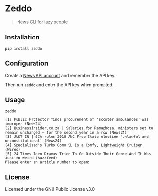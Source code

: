 # Zeddo

>News CLI for lazy people

## Installation

```
pip install zeddo
```

## Configuration

Create a [News API account](https://newsapi.org/register) and remember the API key.

Then run `zeddo` and enter the API key when prompted.

## Usage

```
zeddo

[1] Public Protector finds procurement of 'scooter ambulances' was improper (News24)
[2] Businessinsider.co.za | Salaries for Ramaphosa, ministers set to remain unchanged – for the second year in a row (News24)
[3] JUST IN | SCA rules 2018 ANC Free State election 'unlawful and unconstitutional' (News24)
[4] Specialized's Turbo Como SL Is a Comfy, Lightweight Cruiser (Wired)
[5] 24 Times Teen Dramas Tried To Go Outside Their Genre And It Was Just So Weird (Buzzfeed)
Please enter an article number to open:
```

## License

Licensed under the GNU Public License v3.0
